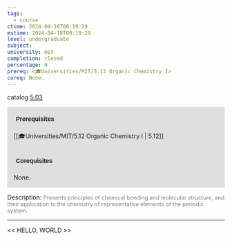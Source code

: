 ```yaml
---
tags:
  - course
ctime: 2024-04-18T00:19:29
mstime: 2024-04-18T00:19:29
level: undergraduate
subject: 
university: mit
completion: closed
percentage: 0
prereq: <🎓Universities/MIT/5.12 Organic Chemistry I>
coreq: None.
---
```


catalog [5.03](http://student.mit.edu/catalog/m5a.html#5.03)

<span style="display: block; padding: 15px; background-color: rgb(100, 100, 100, 0.2);"><font id="m_prereq3222_0" style="display: block; font-family: Arial, sans-serif; font-weight: bold; padding: 5px">Prerequisites</font><br><span id="prereq3222_0">[[🎓Universities/MIT/5.12 Organic Chemistry I | 5.12]]</span></span>
<span style="display: block; padding: 15px; background-color: rgb(100, 100, 100, 0.2);"><font id="m_coreq3222_0" style="display: block; font-family: Arial, sans-serif; font-weight: bold; padding: 5px">Corequisites</font><br><span id="coreq3222_0">None.</span></span>

<font style="">Description:</font>
<font style="color: grey; font-size: 0.8rem;">Presents principles of chemical bonding and molecular structure, and their application to the chemistry of representative elements of the periodic system.</font>



---

<< HELLO, WORLD >>
